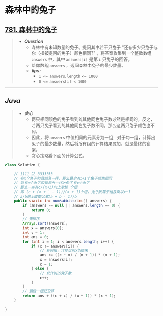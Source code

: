 # 森林中的兔子

## [781. 森林中的兔子](https://leetcode.cn/problems/rabbits-in-forest/)

> - ***Question***
>   - 森林中有未知数量的兔子。提问其中若干只兔子 "还有多少只兔子与你（指被提问的兔子）颜色相同?" ，将答案收集到一个整数数组 `answers` 中，其中 `answers[i]` 是第 `i` 只兔子的回答。
>   - 给你数组 `answers` ，返回森林中兔子的最少数量。
>   - ***tips:***
>     - `1 <= answers.length <= 1000`
>     - `0 <= answers[i] < 1000`

---

## *Java*

> - ***贪心***
>   - 两只相同颜色的兔子看到的其他同色兔子数必然是相同的。反之，若两只兔子看到的其他同色兔子数不同，那么这两只兔子颜色也不同。
>   - 因此，将 `answers` 中值相同的元素分为一组，对于每一组，计算出兔子的最少数量，然后将所有组的计算结果累加，就是最终的答案。
>   - 贪心策略看下面的计算公式。

```java
class Solution {
    
    // 1111 22 3333333
    // 有x个兔子和我颜色一样，那么最少有x+1个兔子颜色相同
    // 说有x个兔子和我颜色一样的兔子有c个兔子
    // 那么一共有c/(x+1)向上取整 个组
    // 即 (c + (x + 1 - 1))/(x + 1)个组，兔子数等于组数乘以x+1
    // a/b向上取整公式(a + b - 1)/b
    public static int numRabbits(int[] answers) {
        if (answers == null || answers.length == 0) {
            return 0;
        }
        // 先排序
        Arrays.sort(answers);
        int x = answers[0];
        int c = 1;
        int ans = 0;
        for (int i = 1; i < answers.length; i++) {
            if (x != answers[i]) {
                // 新的组，计算之前x的结果
                ans += ((c + x) / (x + 1)) * (x + 1);
                x = answers[i];
                c = 1;
            } else {
                // 统计说的兔子数
                c++;
            }
        }
        // 最后一组还没算
        return ans + ((c + x) / (x + 1)) * (x + 1);
    }
    
}
```
